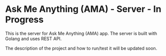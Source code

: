 # Ask Me Anything (AMA) - Server - In Progress

This is the server for Ask Me Anything (AMA) app. The server is built with Golang and uses REST API.

The description of the project and how to run/test it will be updated soon.
